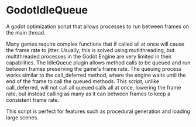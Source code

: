 # GodotIdleQueue
A godot optimization script that allows processes to run between frames on the main thread.

Many games require complex functions that if called all at once will cause the frame rate to jitter. Usually, this is solved using mutlithreading, but multithreaded processes in the Godot Engine are very limited in their capabilities. The IdleQueue plugin allows method calls to be queued and run between frames preserving the game's frame rate. The queuing process works similar to the call_deferred method, where the engine waits until the end of the frame to call the queued methods. This script, unlike call_deferred, will not call all queued calls all at once, lowering the frame rate, but instead calling as many as it can between frames to keep a consistent frame rate. 

This script is perfect for features such as procedural generation and loading large scenes. 
